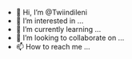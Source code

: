 - 👋 Hi, I’m @Twiindileni
- 👀 I’m interested in ...
- 🌱 I’m currently learning ...
- 💞️ I’m looking to collaborate on ...
- 📫 How to reach me ...

<!---
Twiindileni/Twiindileni is a ✨ special ✨ repository because its `README.md` (this file) appears on your GitHub profile.
You can click the Preview link to take a look at your changes.
--->
